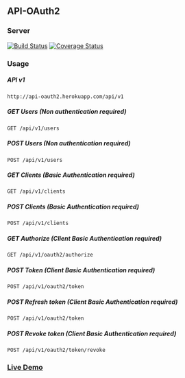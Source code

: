 ## API-OAuth2

### Server

[![Build Status](https://travis-ci.org/jyesares/api-oauth2.svg?branch=develop)](https://travis-ci.org/jyesares/api-oauth2)
[![Coverage Status](https://coveralls.io/repos/github/jyesares/api-oauth2/badge.svg)](https://coveralls.io/github/jyesares/api-oauth2)

### Usage

##### API v1

`http://api-oauth2.herokuapp.com/api/v1`

##### GET Users (Non authentication required)

`GET /api/v1/users`

##### POST Users (Non authentication required)

`POST /api/v1/users`

##### GET Clients (Basic Authentication required)

`GET /api/v1/clients`

##### POST Clients (Basic Authentication required)

`POST /api/v1/clients`

##### GET Authorize (Client Basic Authentication required)

`GET /api/v1/oauth2/authorize`

##### POST Token (Client Basic Authentication required)

`POST /api/v1/oauth2/token`

##### POST Refresh token (Client Basic Authentication required)

`POST /api/v1/oauth2/token`

##### POST Revoke token (Client Basic Authentication required)

`POST /api/v1/oauth2/token/revoke`

### [Live Demo](https://api-oauth2.herokuapp.com)
